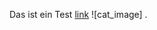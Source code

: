 Das ist ein Test [link](https://www.atlassian.com/git/tutorials/atlassian-git-cheatsheet)
![cat_image] .